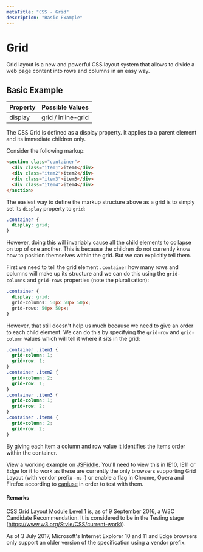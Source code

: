 ```yaml
---
metaTitle: "CSS - Grid"
description: "Basic Example"
---
```


# Grid

Grid layout is a new and powerful CSS layout system that allows to divide a web page content into rows and columns in an easy way.

## Basic Example

| Property | Possible Values    |
| -------- | ------------------ |
| display  | grid / inline-grid |

The CSS Grid is defined as a display property. It applies to a parent element and its immediate children only.

Consider the following markup:

```html
<section class="container">
  <div class="item1">item1</div>
  <div class="item2">item2</div>
  <div class="item3">item3</div>
  <div class="item4">item4</div>
</section>
```

The easiest way to define the markup structure above as a grid is to simply set its `display` property to `grid`:

```css
.container {
  display: grid;
}
```

However, doing this will invariably cause all the child elements to collapse on top of one another. This is because the children do not currently know how to position themselves within the grid. But we can explicitly tell them.

First we need to tell the grid element `.container` how many rows and columns will make up its structure and we can do this using the `grid-columns` and `grid-rows` properties (note the pluralisation):

```css
.container {
  display: grid;
  grid-columns: 50px 50px 50px;
  grid-rows: 50px 50px;
}
```

However, that still doesn't help us much because we need to give an order to each child element. We can do this by specifying the `grid-row` and `grid-column` values which will tell it where it sits in the grid:

```css
.container .item1 {
  grid-column: 1;
  grid-row: 1;
}
.container .item2 {
  grid-column: 2;
  grid-row: 1;
}
.container .item3 {
  grid-column: 1;
  grid-row: 2;
}
.container .item4 {
  grid-column: 2;
  grid-row: 2;
}
```

By giving each item a column and row value it identifies the items order within the container.

View a working example on [JSFiddle](https://jsfiddle.net/fexfwkkv/3/). You'll need to view this in IE10, IE11 or Edge for it to work as these are currently the only browsers supporting Grid Layout (with vendor prefix `-ms-`) or enable a flag in Chrome, Opera and Firefox according to [caniuse](http://caniuse.com/#feat=css-grid) in order to test with them.

#### Remarks

[CSS Grid Layout Module Level 1](https://www.w3.org/TR/css-grid-1/) is, as of 9 September 2016, a W3C Candidate Recommendation. It is considered to be in the Testing stage ([https://www.w3.org/Style/CSS/current-work)](https://www.w3.org/Style/CSS/current-work)).

As of 3 July 2017, Microsoft's Internet Explorer 10 and 11 and Edge browsers only support an older version of the specification using a vendor prefix.
